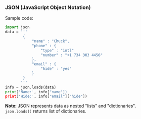 ### JSON (JavaScript Object Notation)
Sample code:<br/>

```python
import json
data = '''
        {
            "name" : "Chuck",
            "phone" : {
                "type" : "intl"
                "number" : "+1 734 303 4456"
            },
            "email" : {
                "hide" : "yes"
            }
        }
       '''
info = json.loads(data)
print('Name:', info["name'])
print('Hide:', info["email"]["hide"])
```
**Note**: JSON represents data as nested "lists" and "dictionaries".<br/>
`json.loads()` returns list of dictionaries.<br/><br/><br/>

